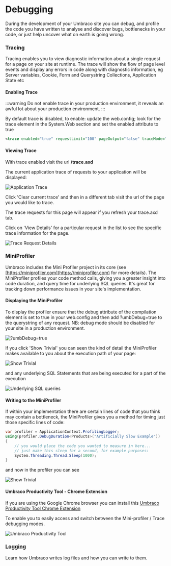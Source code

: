 # Debugging
During the development of your Umbraco site you can debug, and profile the code you have written to analyse and discover bugs, bottlenecks in your code, or just help uncover what on earth is going wrong.


### Tracing
Tracing enables you to view diagnostic information about a single request for a page on your site at runtime. The trace will show the flow of page level events and display any errors in code along with diagnostic information, eg Server variables, Cookie, Form and Querystring Collections, Application State etc

#### Enabling Trace

:::warning
Do not enable trace in your production environment, it reveals an awful lot about your production environment.
:::

By default trace is disabled, to enable: update the web.config; look for the trace element in the System.Web section and set the enabled attribute to true

```xml
<trace enabled="true" requestLimit="100" pageOutput="false" traceMode="SortByTime" localOnly="true"/>
```

#### Viewing Trace

With trace enabled visit the url **/trace.axd**

The current application trace of requests to your application will be displayed:

![Application Trace](images/application-trace.png)

Click 'Clear current trace' and then in a different tab visit the url of the page you would like to trace.

The trace requests for this page will appear if you refresh your trace.axd tab.

Click on 'View Details' for a particular request in the list to see the specific trace information for the page.

![Trace Request Details](images/trace-request-details.png)

### MiniProfiler

Umbraco includes the Mini Profiler project in its core (see [https://miniprofiler.com](https://miniprofiler.com) for more details).
The MiniProfiler profiles your code method calls, giving you a greater insight into code duration, and query time for underlying SQL queries. It's great for tracking down performance issues in your site's implementation.

#### Displaying the MiniProfiler

To display the profiler ensure that the debug attribute of the compilation element is set to true in your web.config and then add ?umbDebug=true to the querystring of any request.
NB: debug mode should be disabled for your site in a production environment.

![?umbDebug=true](images/umb-debug-equals-true.png)

If you click 'Show Trivial' you can seen the kind of detail the MiniProfiler makes available to you about the execution path of your page:

![Show Trivial](images/show-trivial.png)

and any underlying SQL Statements that are being executed for a part of the execution

![Underlying SQL queries](images/underlying-sql-queries.png)

#### Writing to the MiniProfiler

If within your implementation there are certain lines of code that you think may contain a bottleneck, the MiniProfiler gives you a method for timing just those specific lines of code:

```csharp
var profiler = ApplicationContext.ProfilingLogger;
using(profiler.DebugDuration<Products>("Artificially Slow Example"))
{
    // you would place the code you wanted to measure in here...
    // just make this sleep for a second, for example purposes:
    System.Threading.Thread.Sleep(1000);
}
```

and now in the profiler you can see

![Show Trivial](images/writing-to-miniprofiler.png)

#### Umbraco Productivity Tool - Chrome Extension

If you are using the Google Chrome browser you can install this [Umbraco Productivity Tool Chrome Extension](https://chrome.google.com/webstore/detail/umbraco-productivity/kepkgaeokeknlghbiiipbhgclikjgkdp?hl=en)

To enable you to easily access and switch between the Mini-profiler / Trace debugging modes.

![Umbraco Productivity Tool](images/umbraco-productivity-chrome-extension.png)

### [Logging](Logging/)
Learn how Umbraco writes log files and how you can write to them.
